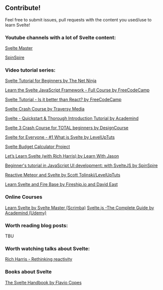 ## Contribute!
Feel free to submit issues, pull requests with the content you used/use to learn Svelte!

### Youtube channels with a lot of Svelte content:
[Svelte Master](https://www.youtube.com/channel/UCg6SQd5jnWo5Y70rZD9SQFA/featured)

[SpinSpire](https://www.youtube.com/channel/UCJ4h7utY-IjXKXOUuwmSYXw)

### Video tutorial series:
[Svelte Tutorial for Beginners by The Net Ninja](https://www.youtube.com/playlist?list=PL4cUxeGkcC9hlbrVO_2QFVqVPhlZmz7tO)

[Learn the Svelte JavaScript Framework - Full Course by FreeCodeCamp](https://www.youtube.com/watch?v=ujbE0mzX-CU)

[Svelte Tutorial - Is it better than React? by FreeCodeCamp](https://www.youtube.com/watch?v=vhGiGqZ78Rs)

[Svelte Crash Course by Traversy Media](https://www.youtube.com/watch?v=uK2RnIzrQ0M&t=1419s)

[Svelte - Quickstart & Thorough Introduction Tutorial by Academind](https://www.youtube.com/watch?v=LIfIRdRlD58)

[Svelte 3 Crash Course for TOTAL beginners by DesignCourse](https://www.youtube.com/watch?v=BZzBtzl6aq4)

[Svelte for Everyone - #1 What is Svelte by LevelUpTuts](https://www.youtube.com/watch?v=ws97Etvs-Qs)

[Svelte Budget Calculator Project](https://www.youtube.com/watch?v=uk1eM0Yn0UQ)

[Let’s Learn Svelte (with Rich Harris) by Learn With Jason](https://www.youtube.com/watch?v=ogXETl_I0Dg)

[Beginner's tutorial in JavaScript UI development: with SvelteJS by SpinSpire](https://www.youtube.com/watch?v=E5FmzsQWBh0&list=PLKUl5gVuvLjh7l0SDn-BoZtMgN3TDMNPd)

[Reactive Meteor and Svelte by Scott Tolinski/LevelUpTuts](https://www.youtube.com/playlist?list=PLLnpHn493BHHrJWLpGqCvLFwsWQ9jCBQR)

[Learn Svelte and Fire Base by Fireship.io and David East](https://www.youtube.com/watch?v=zO_7TNrRO9c)

### Online Courses
[Learn Svelte by Svelte Master (Scrimba)](https://scrimba.com/course/glearnsvelte/enrolled)
[Svelte.js -The Complete Guide by Academind (Udemy)](https://www.udemy.com/course/sveltejs-the-complete-guide/)

### Worth reading blog posts:
TBU

### Worth watching talks about Svelte:
[Rich Harris - Rethinking reactivity](https://www.youtube.com/watch?v=AdNJ3fydeao)

### Books about Svelte
[The Svelte Handbook by Flavio Copes](https://www.freecodecamp.org/news/the-svelte-handbook/)
